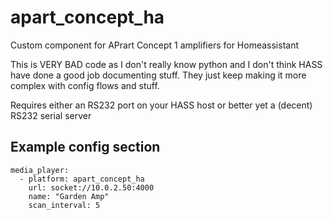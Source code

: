 # apart_concept_ha

Custom component for APrart Concept 1 amplifiers for Homeassistant

This is VERY BAD code as I don't really know python and I don't think HASS have done a good job documenting stuff. They just keep making it more complex with config flows and stuff.

Requires either an RS232 port on your HASS host or better yet a (decent) RS232 serial server

## Example config section
```
media_player:
  - platform: apart_concept_ha
    url: socket://10.0.2.50:4000
    name: "Garden Amp"
    scan_interval: 5
```
